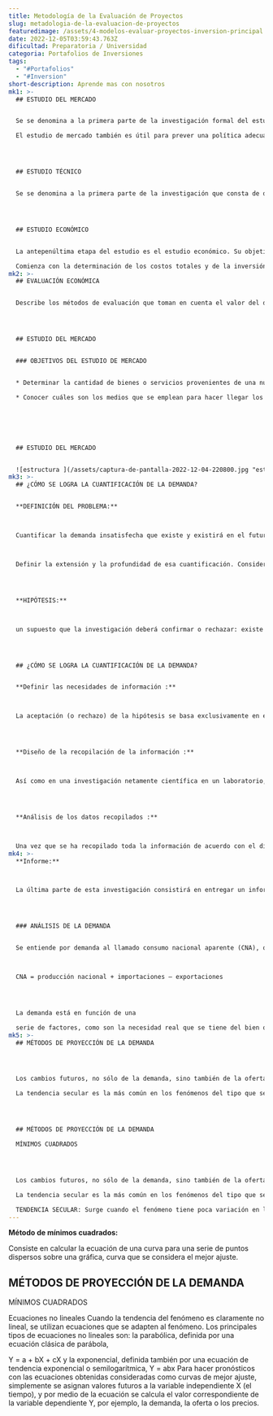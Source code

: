 ```yaml
---
title: Metodología de la Evaluación de Proyectos
slug: metadologia-de-la-evaluacion-de-proyectos
featuredimage: /assets/4-modelos-evaluar-proyectos-inversion-principal.jpg
date: 2022-12-05T03:59:43.763Z
dificultad: Preparatoria / Universidad
categoria: Portafolios de Inversiones
tags:
  - "#Portafolios"
  - "#Inversion"
short-description: A﻿prende mas con nosotros
mk1: >-
  ## ESTUDIO DEL MERCADO


  Se se denomina a la primera parte de la investigación formal del estudio. Consta de la determinación y cuantificación de la demanda y la oferta, el análisis de los precios y el estudio de la comercialización.

  El estudio de mercado también es útil para prever una política adecuada de precios, estudiar la mejor forma de comercializar el producto y contestar la primera pregunta importante del estudio: ¿existe un mercado viable para el producto que se pretende elaborar? Si la respuesta es positiva, el estudio continúa. 




  ## ESTUDIO TÉCNICO


  Se se denomina a la primera parte de la investigación que consta de determinación del tamaño óptimo de la planta, determinación de la localización óptima de la planta, ingeniería del proyecto y análisis organizativo, administrativo y legal.




  ## ESTUDIO ECONÓMICO


  La antepenúltima etapa del estudio es el estudio económico. Su objetivo es ordenar y sistematizar la información de carácter monetario que proporcionan las etapas anteriores y elaborar los cuadros analíticos que sirven de base para la evaluación económica.

  Comienza con la determinación de los costos totales y de la inversión inicial a partir de los estudios de ingeniería, ya que estos costos dependen de la tecnología seleccionada.
mk2: >-
  ## EVALUACIÓN ECONÓMICA


  Describe los métodos de evaluación que toman en cuenta el valor del dinero a través del tiempo, anota sus limitaciones de aplicación y los compara con métodos contables de evaluación para mostrar la aplicación práctica de ambos.




  ## ESTUDIO DEL MERCADO


  ### OBJETIVOS DEL ESTUDIO DE MERCADO


  * Determinar la cantidad de bienes o servicios provenientes de una nueva unidad de producción que la comunidad estaría dispuesta a adquirir a determinados precios.

  * Conocer cuáles son los medios que se emplean para hacer llegar los bienes y servicios a los usuarios.






  ## ESTUDIO DEL MERCADO


  ![estructura ](/assets/captura-de-pantalla-2022-12-04-220800.jpg "estrucutra")
mk3: >-
  ## ¿CÓMO SE LOGRA LA CUANTIFICACIÓN DE LA DEMANDA?


  **DEFINICIÓN DEL PROBLEMA:**



  Cuantificar la demanda insatisfecha que existe y existirá en el futuro próximo del producto bajo estudio.



  Definir la extensión y la profundidad de esa cuantificación. Considerar la magnitud de la empres (número de empleados)




  **HIPÓTESIS:**



  un supuesto que la investigación deberá confirmar o rechazar: existe mercado potencial insatisfecho para el producto




  ## ¿CÓMO SE LOGRA LA CUANTIFICACIÓN DE LA DEMANDA?


  **Definir las necesidades de información :**



  La aceptación (o rechazo) de la hipótesis se basa exclusivamente en el análisis de la información que se pueda recopilar. Existen dos fuentes de información: las fuentes primarias, que son las encuestas de cualquier tipo, y las fuentes secundarias, que son estadísticas escritas; estas últimas se dividen en dos, fuentes secundarias internas a la empresa, generadas normalmente por el departamento de ventas, y fuentes secundarias externas a la empresa. 




  **Diseño de la recopilación de la información :**



  Así como en una investigación netamente científica en un laboratorio, se diseña un experimento que llevará a probar (o a rechazar) la hipótesis planteada, así también en la investigación de mercados es necesario diseñar el o los métodos que se utilizarán para probar la hipótesis.  




  **Análisis de los datos recopilados :**



  Una vez que se ha recopilado toda la información de acuerdo con el diseño señalado en el punto anterior, se procede a clasificarla y analizarla, tarea que no es sencilla. Una vez que se ha hecho esto y la información se muestra en tablas, gráficas o índices, en seguida se interpretan esos datos, sin perder de vista que el objetivo de la investigación es probar la hipótesis, es decir, al final lo que importa es declarar con datos en la mano, que existe (o no existe) una demanda insatisfecha potencial para el producto bajo estudio.
mk4: >-
  **Informe:**



  La última parte de esta investigación consistirá en entregar un informe lo más claramente documentado, y la forma del documento dependerá de la habilidad del investigador para utilizar las herramientas informáticas de que se dispone hoy en día.




  ### ANÁLISIS DE LA DEMANDA


  Se entiende por demanda al llamado consumo nacional aparente (CNA), que es la cantidad de determinado bien o servicio que el mercado requiere.



  CNA = producción nacional + importaciones – exportaciones




  La demanda está en función de una

  serie de factores, como son la necesidad real que se tiene del bien o servicio, su precio, el nivel de ingreso de la población, y otros, por lo que en el estudio habrá que tomar en cuenta información proveniente de fuentes primarias y secundarias, de indicadores econométricos, etcétera.
mk5: >-
  ## MÉTODOS DE PROYECCIÓN DE LA DEMANDA




  Los cambios futuros, no sólo de la demanda, sino también de la oferta y de los precios, se conocen con cierta exactitud si se usan las técnicas estadísticas adecuadas para analizar el presente. Para ello se usan las series de tiempo, pues lo que se desea observar es el comportamiento de un fenómeno respecto del tiempo.

  La tendencia secular es la más común en los fenómenos del tipo que se estudia como demanda y oferta. Para calcular una tendencia de este tipo existen varios métodos: el gráfico, el de las medias móviles y el de mínimos cuadrados.




  ## MÉTODOS DE PROYECCIÓN DE LA DEMANDA

  MÍNIMOS CUADRADOS




  Los cambios futuros, no sólo de la demanda, sino también de la oferta y de los precios, se conocen con cierta exactitud si se usan las técnicas estadísticas adecuadas para analizar el presente. Para ello se usan las series de tiempo, pues lo que se desea observar es el comportamiento de un fenómeno respecto del tiempo.

  La tendencia secular es la más común en los fenómenos del tipo que se estudia como demanda y oferta. Para calcular una tendencia de este tipo existen varios métodos: el gráfico, el de las medias móviles y el de mínimos cuadrados.

  TENDENCIA SECULAR: Surge cuando el fenómeno tiene poca variación en largos periodos y su representación gráfica es una línea recta o una curva suave;
---
```

**Método de mínimos cuadrados:**

 Consiste en calcular la ecuación de una curva para una serie de puntos dispersos sobre una gráfica, curva que se considera el mejor ajuste.



## MÉTODOS DE PROYECCIÓN DE LA DEMANDA
MÍNIMOS CUADRADOS



Ecuaciones no lineales Cuando la tendencia del fenómeno es claramente no lineal, se utilizan ecuaciones que se adapten al fenómeno. Los principales tipos de ecuaciones no lineales son: la parabólica, definida por una ecuación clásica de parábola, 


Y = a + bX + cX 
y la exponencial, definida también por una ecuación de tendencia exponencial o semilogarítmica,
Y = abx
Para hacer pronósticos con las ecuaciones obtenidas consideradas como curvas de mejor ajuste, simplemente se asignan valores futuros a la variable independiente X (el tiempo), y por medio de la ecuación se calcula el valor correspondiente de la variable dependiente Y, por ejemplo, la demanda, la oferta o los precios.